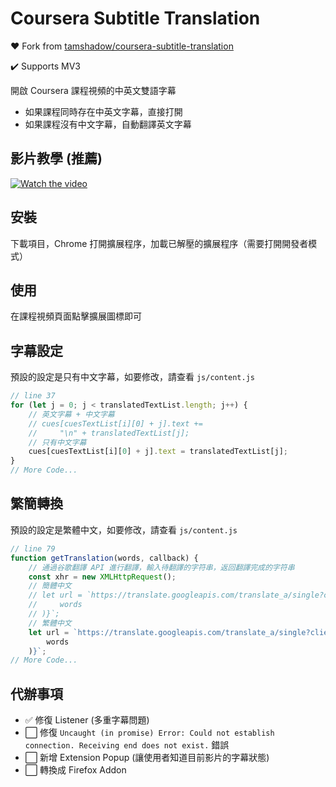 # Coursera Subtitle Translation

❤️ Fork from [tamshadow/coursera-subtitle-translation](https://github.com/tamshadow/coursera-subtitle-translation)

✔️ Supports MV3

開啟 Coursera 課程視頻的中英文雙語字幕

-   如果課程同時存在中英文字幕，直接打開
-   如果課程沒有中文字幕，自動翻譯英文字幕

## 影片教學 (推薦)

[![Watch the video](https://img.youtube.com/vi/-7baeklVEow/default.jpg)](https://youtu.be/-7baeklVEow)

## 安裝

下載項目，Chrome 打開擴展程序，加載已解壓的擴展程序（需要打開開發者模式）

## 使用

在課程視頻頁面點擊擴展圖標即可

## 字幕設定

預設的設定是只有中文字幕，如要修改，請查看 `js/content.js`

```js
// line 37
for (let j = 0; j < translatedTextList.length; j++) {
    // 英文字幕 + 中文字幕
    // cues[cuesTextList[i][0] + j].text +=
    //     "\n" + translatedTextList[j];
    // 只有中文字幕
    cues[cuesTextList[i][0] + j].text = translatedTextList[j];
}
// More Code...
```

## 繁簡轉換

預設的設定是繁體中文，如要修改，請查看 `js/content.js`

```js
// line 79
function getTranslation(words, callback) {
    // 通過谷歌翻譯 API 進行翻譯，輸入待翻譯的字符串，返回翻譯完成的字符串
    const xhr = new XMLHttpRequest();
    // 簡體中文
    // let url = `https://translate.googleapis.com/translate_a/single?client=gtx&sl=en&tl=zh&dt=t&q=${encodeURI(
    //     words
    // )}`;
    // 繁體中文
    let url = `https://translate.googleapis.com/translate_a/single?client=gtx&sl=en&tl=zh-tw&dt=t&q=${encodeURI(
        words
    )}`;
// More Code...
```

## 代辦事項

-   ✅ 修復 Listener (多重字幕問題)
-   ⬜️ 修復 `Uncaught (in promise) Error: Could not establish connection. Receiving end does not exist.` 錯誤
-   ⬜️ 新增 Extension Popup (讓使用者知道目前影片的字幕狀態)
-   ⬜️ 轉換成 Firefox Addon
